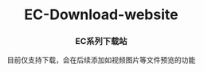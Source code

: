 <center>
  <h1>EC-Download-website</h1>
  <h3>EC系列下载站</h3>
  <p>目前仅支持下载，会在后续添加如视频图片等文件预览的功能</p>







</center>
